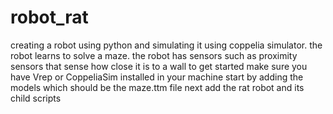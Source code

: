 # robot_rat
creating a robot using python and simulating it using coppelia simulator. the robot learns to solve a maze. the robot has sensors such as proximity sensors that sense how close it is to a wall 
to get started make sure you have Vrep or CoppeliaSim installed in your machine 
start by adding the models which should be the maze.ttm file 
next add the rat robot and its child scripts
